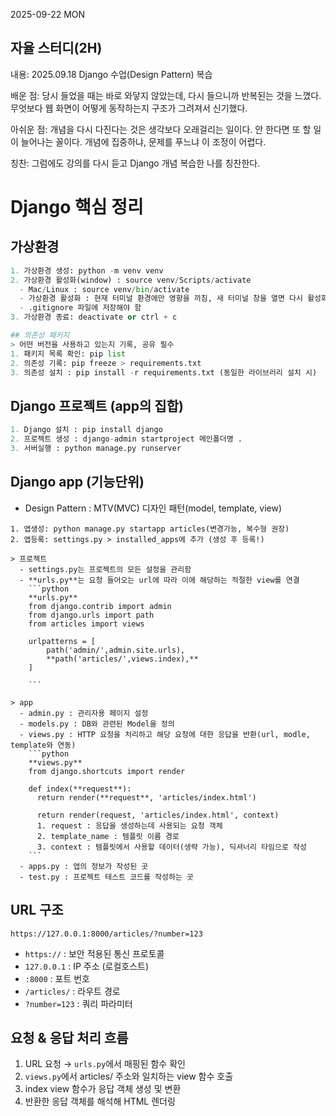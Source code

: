 2025-09-22 MON
## 자율 스터디(2H)

내용: 2025.09.18 Django 수업(Design Pattern) 복습

배운 점: 당시 들었을 때는 바로 와닿지 않았는데, 다시 들으니까 반복된는 것을 느꼈다. 무엇보다 웹 화면이 어떻게 동작하는지 구조가 그려져서 신기했다.

아쉬운 점: 개념을 다시 다진다는 것은 생각보다 오래걸리는 일이다. 안 한다면 또 할 일이 늘어나는 꼴이다. 개념에 집중하냐, 문제를 푸느냐 이 조정이 어렵다.

칭찬: 그럼에도 강의를 다시 듣고 Django 개념 복습한 나를 칭찬한다.

# Django 핵심 정리

## 가상환경
```python
1. 가상환경 생성: python -m venv venv
2. 가상환경 활성화(window) : source venv/Scripts/activate 
  - Mac/Linux : source venv/bin/activate
  - 가상환경 활성화 : 현재 터미널 환경에만 영향을 끼침, 새 터미널 창을 열면 다시 활성화 해야 함
  - .gitignore 파일에 저장해야 함
3. 가상환경 종료: deactivate or ctrl + c

## 의존성 패키지
> 어떤 버전을 사용하고 있는지 기록, 공유 필수
1. 패키지 목록 확인: pip list
2. 의존성 기록: pip freeze > requirements.txt
3. 의존성 설치 : pip install -r requirements.txt (동일한 라이브러리 설치 시)
```
## Django 프로젝트 (app의 집합)
```python
1. Django 설치 : pip install django
2. 프로젝트 생성 : django-admin startproject 메인폴더명 .
3. 서버실행 : python manage.py runserver
```

## Django app (기능단위)
- Design Pattern : MTV(MVC) 디자인 패턴(model, template, view)
```
1. 앱생성: python manage.py startapp articles(변경가능, 복수형 권장)
2. 앱등록: settings.py > installed_apps에 추가 (생성 후 등록!)

> 프로젝트
  - settings.py는 프로젝트의 모든 설정을 관리함
  - **urls.py**는 요청 들어오는 url에 따라 이에 해당하는 적절한 view를 연결
    ```python
    **urls.py**
    from django.contrib import admin
    from django.urls import path
    from articles import views

    urlpatterns = [
        path('admin/',admin.site.urls),
        **path('articles/',views.index),**
    ]
    
    ```

> app
  - admin.py : 관리자용 페이지 설정
  - models.py : DB와 관련된 Model을 정의
  - views.py : HTTP 요청을 처리하고 해당 요청에 대한 응답을 반환(url, modle, template와 연동)
    ```python
    **views.py**
    from django.shortcuts import render

    def index(**request**):
      return render(**request**, 'articles/index.html')

      return render(request, 'articles/index.html', context)
      1. request : 응답을 생성하는데 사용되는 요청 객체
      2. template_name : 템플릿 이름 경로
      3. context : 템플릿에서 사용할 데이터(생략 가능), 딕셔너리 타임으로 작성
    ```
  - apps.py : 앱의 정보가 작성된 곳
  - test.py : 프로젝트 테스트 코드를 작성하는 곳
```

## URL 구조
```
https://127.0.0.1:8000/articles/?number=123
```
- `https://` : 보안 적용된 통신 프로토콜
- `127.0.0.1` : IP 주소 (로컬호스트)
- `:8000` : 포트 번호
- `/articles/` : 라우트 경로
- `?number=123` : 쿼리 파라미터

## 요청 & 응답 처리 흐름 
1. URL 요청 → `urls.py`에서 매핑된 함수 확인
2. `views.py`에서 articles/ 주소와 일치하는 view 함수 호출
3. index view 함수가 응답 객체 생성 및 변환
4. 반환한 응답 객체를 해석해 HTML 렌더링
